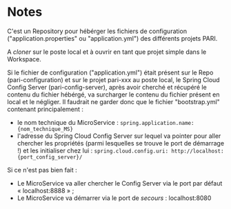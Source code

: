 # Notes

C'est un Repository pour hébérger les fichiers de configuration ("application.properties" ou "application.yml") des différents projets PARI.

A _cloner_ sur le poste local et à ouvrir en tant que projet simple dans le Workspace.

Si le fichier de configuration ("application.yml") était présent sur le Repo (pari-configuration) et sur le projet pari-xxx au poste local, le Spring Cloud Config Server (pari-config-server), après avoir cherché et récupéré le contenu du fichier hébérgé, va surcharger le contenu du fichier présent en local et le négliger. Il faudrait ne garder donc que le fichier "bootstrap.yml" contenant principalement : 
- le nom technique du MicroService : `spring.application.name: {nom_technique_MS}`
- l'adresse du Spring Cloud Config Server sur lequel va pointer pour aller chercher les propriétés (parmi lesquelles se trouve le port de démarrage !) et les initialiser chez lui : `spring.cloud.config.uri: http://localhost:{port_config_server}/`

Si ce n'est pas bien fait :
* Le MicroService va aller chercher le Config Server via le port par défaut « localhost:8888 » ;
* Le MicroService va démarrer via le port de _secours_ : localhost:8080

